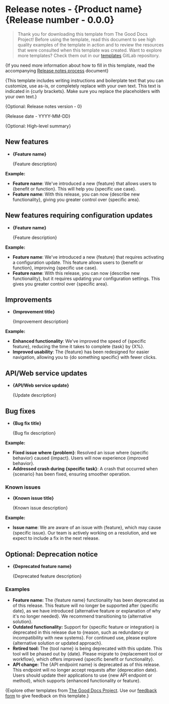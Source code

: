 # Release notes - {Product name} {Release number - 0.0.0}

> Thank you for downloading this template from The Good Docs Project\! Before using the template, read this document to see high quality examples of the template in action and to review the resources that were consulted when this template was created. Want to explore more templates? Check them out in our [templates](https://gitlab.com/tgdp/templates) GitLab repository.

{If you need more information about how to fill in this template, read the accompanying [Release notes process](process_release-notes.md) document}

{This template includes writing instructions and boilerplate text that you can customize, use as-is, or completely replace with your own text. This text is indicated in {curly brackets}. Make sure you replace the placeholders with your own text.}

{Optional: Release notes version \- 0}

{Release date \- YYYY-MM-DD}

{Optional: High-level summary}

## New features

* **{Feature name}**

   {Feature description}

**Example:**

* **Feature name**: We've introduced a new {feature} that allows users to {benefit or function}. This will help you {specific use case}.
* **Feature name**: With this release, you can now {describe new functionality}, giving you greater control over {specific area}.

## New features requiring configuration updates

* **{Feature name}**

   {Feature description}

**Example:**

* **Feature name**: We've introduced a new {feature} that requires activating a configuration update. This feature allows users to {benefit or function}, improving {specific use case}.
* **Feature name**: With this release, you can now {describe new functionality}, but it requires updating your configuration settings. This gives you greater control over {specific area}.

## Improvements

* **{Improvement title}**

   {Improvement description}

**Example:**

* **Enhanced functionality**: We've improved the speed of {specific feature}, reducing the time it takes to complete {task} by {X%}.
* **Improved usability**: The {feature} has been redesigned for easier navigation, allowing you to {do something specific} with fewer clicks.

## API/Web service updates

* **{API/Web service update}**

   {Update description}

## Bug fixes

* **{Bug fix title}**

   {Bug fix description}

**Example:**

* **Fixed issue where {problem}**: Resolved an issue where {specific behavior} caused {impact}. Users will now experience {improved behavior}.
* **Addressed crash during {specific task}**: A crash that occurred when {scenario} has been fixed, ensuring smoother operation.

### Known issues

* **{Known issue title}**

   {Known issue description}

**Example:**

* **Issue name**: We are aware of an issue with {feature}, which may cause {specific issue}. Our team is actively working on a resolution, and we expect to include a fix in the next release.

## Optional: Deprecation notice

* **{Deprecated feature name}**

   {Deprecated feature description}

### Examples

* **Feature name:** The {feature name} functionality has been deprecated as of this release. This feature will no longer be supported after {specific date}, as we have introduced {alternative feature or explanation of why it's no longer needed}. We recommend transitioning to {alternative solution}.
* **Outdated functionality:** Support for {specific feature or integration} is deprecated in this release due to {reason, such as redundancy or incompatibility with new systems}. For continued use, please explore {alternative solution or updated approach}.
* **Retired tool:** The {tool name} is being deprecated with this update. This tool will be phased out by {date}. Please migrate to {replacement tool or workflow}, which offers improved {specific benefit or functionality}.
* **API change:** The {API endpoint name} is deprecated as of this release. This endpoint will no longer accept requests after {deprecation date}. Users should update their applications to use {new API endpoint or method}, which supports {enhanced functionality or feature}.

{Explore other templates from [The Good Docs Project](https://gitlab.com/tgdp/templates). Use our [feedback form](https://thegooddocsproject.dev/feedback/) to give feedback on this template.}
